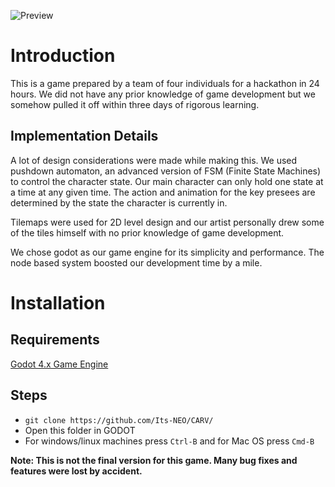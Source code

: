 ![Preview](Preview/demo.gif)

# Introduction
This is a game prepared by a team of four individuals for a hackathon in 24 hours. We did not have any prior knowledge of game development but we somehow pulled it off within three days of rigorous learning.

## Implementation Details
A lot of design considerations were made while making this. We used pushdown automaton, an advanced version of FSM (Finite State Machines) to control the character state. Our main character can only hold one state at a time at any given time. The action and animation for the key presees are determined by the state the character is currently in. 

Tilemaps were used for 2D level design and our artist personally drew some of the tiles himself with no prior knowledge of game development.

We chose godot as our game engine for its simplicity and performance. The node based system boosted our development time by a mile.

# Installation
## Requirements
[Godot 4.x Game Engine](https://godotengine.org/download/macos/)

## Steps
- `git clone https://github.com/Its-NEO/CARV/`
- Open this folder in GODOT
- For windows/linux machines press `Ctrl-B` and for Mac OS press `Cmd-B`

**Note: This is not the final version for this game. Many bug fixes and features were lost by accident.**

